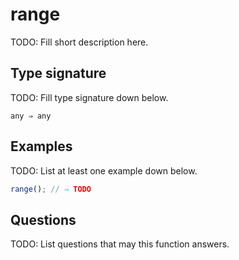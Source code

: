 # range

TODO: Fill short description here.

## Type signature

TODO: Fill type signature down below.

```
any ⇒ any
```

## Examples

TODO: List at least one example down below.

```javascript
range(); // ⇒ TODO
```

## Questions

TODO: List questions that may this function answers.
